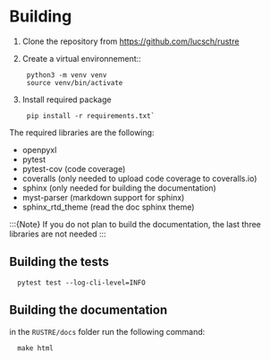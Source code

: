 # Building

1. Clone the repository from https://github.com/lucsch/rustre

2. Create a virtual environnement::

        python3 -m venv venv
        source venv/bin/activate

3. Install required package  

        pip install -r requirements.txt`

  The required libraries are the following:

   - openpyxl
   - pytest
   - pytest-cov (code coverage)
   - coveralls (only needed to upload code coverage to coveralls.io)
   - sphinx (only needed for building the documentation)
   - myst-parser (markdown support for sphinx)
   - sphinx_rtd_theme (read the doc sphinx theme)

:::{Note}
If you do not plan to build the documentation, the last three libraries are not needed
:::

## Building the tests

      pytest test --log-cli-level=INFO

## Building the documentation

in the `RUSTRE/docs` folder run the following command:

      make html


